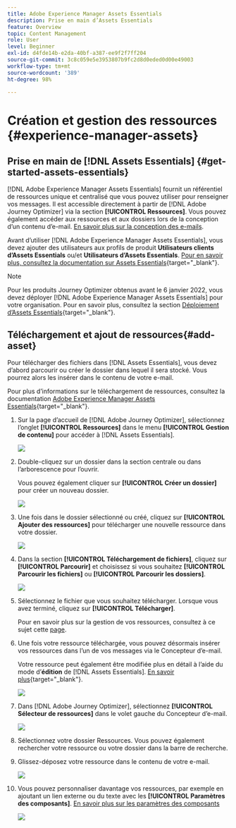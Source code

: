 ```yaml
---
title: Adobe Experience Manager Assets Essentials
description: Prise en main d’Assets Essentials
feature: Overview
topic: Content Management
role: User
level: Beginner
exl-id: d4fde14b-e2da-40bf-a387-ee9f2f7ff204
source-git-commit: 3c8c059e5e3953807b9fc2d8d0eded0d00e49003
workflow-type: tm+mt
source-wordcount: '389'
ht-degree: 98%

---
```


# Création et gestion des ressources  {#experience-manager-assets}

## Prise en main de [!DNL Assets Essentials]  {#get-started-assets-essentials}

[!DNL Adobe Experience Manager Assets Essentials] fournit un référentiel de ressources unique et centralisé que vous pouvez utiliser pour renseigner vos messages. Il est accessible directement à partir de [!DNL Adobe Journey Optimizer] via la section **[!UICONTROL Ressources]**. Vous pouvez également accéder aux ressources et aux dossiers lors de la conception d’un contenu d’e-mail. [En savoir plus sur la conception des e-mails](design-emails.md).

Avant d’utiliser [!DNL Adobe Experience Manager Assets Essentials], vous devez ajouter des utilisateurs aux profils de produit **Utilisateurs clients dʼAssets Essentials** ou/et **Utilisateurs dʼAssets Essentials**. [Pour en savoir plus, consultez la documentation sur Assets Essentials](https://experienceleague.adobe.com/docs/experience-manager-assets-essentials/help/deploy-administer.html?lang=fr){target=&quot;_blank&quot;}.

>[!NOTE]
>Pour les produits Journey Optimizer obtenus avant le 6 janvier 2022, vous devez déployer [!DNL Adobe Experience Manager Assets Essentials] pour votre organisation. Pour en savoir plus, consultez la section [Déploiement d’Assets Essentials](https://experienceleague.adobe.com/docs/experience-manager-assets-essentials/help/deploy-administer.html){target=&quot;_blank&quot;}.

## Téléchargement et ajout de ressources{#add-asset}

Pour télécharger des fichiers dans [!DNL Assets Essentials], vous devez d’abord parcourir ou créer le dossier dans lequel il sera stocké. Vous pourrez alors les insérer dans le contenu de votre e-mail.

Pour plus d’informations sur le téléchargement de ressources, consultez la documentation [Adobe Experience Manager Assets Essentials](https://experienceleague.adobe.com/docs/experience-manager-assets-essentials/help/add-delete.html?lang=fr){target=&quot;_blank&quot;}.

1. Sur la page d’accueil de [!DNL Adobe Journey Optimizer], sélectionnez l’onglet **[!UICONTROL Ressources]** dans le menu **[!UICONTROL Gestion de contenu]** pour accéder à [!DNL Assets Essentials].

   ![](assets/media_library_1.png)

1. Double-cliquez sur un dossier dans la section centrale ou dans l’arborescence pour l’ouvrir.

   Vous pouvez également cliquer sur **[!UICONTROL Créer un dossier]** pour créer un nouveau dossier.

   ![](assets/media_library_8.png)

1. Une fois dans le dossier sélectionné ou créé, cliquez sur **[!UICONTROL Ajouter des ressources]** pour télécharger une nouvelle ressource dans votre dossier.

   ![](assets/media_library_2.png)

1. Dans la section **[!UICONTROL Téléchargement de fichiers]**, cliquez sur **[!UICONTROL Parcourir]** et choisissez si vous souhaitez **[!UICONTROL Parcourir les fichiers]** ou **[!UICONTROL Parcourir les dossiers]**.

   ![](assets/media_library_3.png)

1. Sélectionnez le fichier que vous souhaitez télécharger. Lorsque vous avez terminé, cliquez sur **[!UICONTROL Télécharger]**.

   Pour en savoir plus sur la gestion de vos ressources, consultez à ce sujet cette [page](https://experienceleague.adobe.com/docs/experience-manager-assets-essentials/help/manage-organize.html?lang=fr).

1. Une fois votre ressource téléchargée, vous pouvez désormais insérer vos ressources dans l’un de vos messages via le Concepteur d’e-mail.

   Votre ressource peut également être modifiée plus en détail à l’aide du mode d’**édition** de [!DNL Assets Essentials]. [En savoir plus](https://experienceleague.adobe.com/docs/experience-manager-assets-essentials/help/edit-images.html?lang=fr){target=&quot;_blank&quot;}.

   ![](assets/media_library_12.png)

1. Dans [!DNL Adobe Journey Optimizer], sélectionnez **[!UICONTROL Sélecteur de ressources]** dans le volet gauche du Concepteur d’e-mail.

   ![](assets/media_library_5.png)

1. Sélectionnez votre dossier Ressources. Vous pouvez également rechercher votre ressource ou votre dossier dans la barre de recherche.

1. Glissez-déposez votre ressource dans le contenu de votre e-mail.

   ![](assets/media_library_6.png)

1. Vous pouvez personnaliser davantage vos ressources, par exemple en ajoutant un lien externe ou du texte avec les **[!UICONTROL Paramètres des composants]**. [En savoir plus sur les paramètres des composants](content-components.md)

   ![](assets/media_library_13.png)
